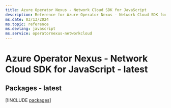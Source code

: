 ```yaml
---
title: Azure Operator Nexus - Network Cloud SDK for JavaScript
description: Reference for Azure Operator Nexus - Network Cloud SDK for JavaScript
ms.date: 03/13/2024
ms.topic: reference
ms.devlang: javascript
ms.service: operatornexus-networkcloud
---
```

# Azure Operator Nexus - Network Cloud SDK for JavaScript - latest
## Packages - latest
[!INCLUDE [packages](operator-nexus---network-cloud-index.md)]